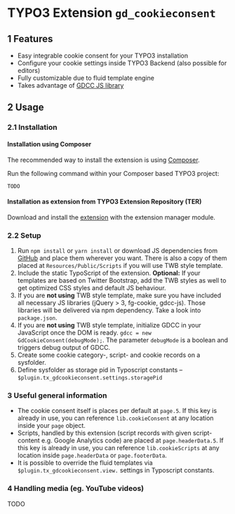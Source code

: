 # TYPO3 Extension `gd_cookieconsent`

## 1 Features

* Easy integrable cookie consent for your TYPO3 installation
* Configure your cookie settings inside TYPO3 Backend (also possible for editors)
* Fully customizable due to fluid template engine
* Takes advantage of [GDCC JS library][1]

## 2 Usage

### 2.1 Installation

#### Installation using Composer

The recommended way to install the extension is using [Composer][2].

Run the following command within your Composer based TYPO3 project:

```
TODO
```

#### Installation as extension from TYPO3 Extension Repository (TER)

Download and install the [extension][3] with the extension manager module.

### 2.2 Setup

1) Run `npm install` or `yarn install` or download JS dependencies from [GitHub][1] and place them wherever you want. There is also a copy of them placed at `Resources/Public/Scripts` if you will use TWB style template.
2) Include the static TypoScript of the extension. **Optional:** If your templates are based on Twitter Bootstrap, add the TWB styles as well to get optimized CSS styles and default JS behaviour.
3) If you are **not using** TWB style template, make sure you have included all necessary JS libraries (jQuery > 3, fg-cookie, gdcc-js). Those libraries will be delivered via npm dependency. Take a look into `package.json`.
4) If you are **not using** TWB style template, initialize GDCC in your JavaScript once the DOM is ready. `gdcc = new GdCookieConsent(debugMode);`. The parameter `debugMode` is a boolean and triggers debug output of GDCC.
5) Create some cookie category-, script- and cookie records on a sysfolder.
6) Define sysfolder as storage pid in Typoscript constants – `$plugin.tx_gdcookieconsent.settings.storagePid`

### 3 Useful general information

* The cookie consent itself is places per default at `page.5`. If this key is already in use, you can reference `lib.cookieConsent` at any location inside your `page` object.
* Scripts, handled by this extension (script records with given script-content e.g. Google Analytics code) are placed at `page.headerData.5`. If this key is already in use, you can reference `lib.cookieScripts` at any location inside `page.headerData` or `page.footerData`.
* It is possible to override the fluid templates via `$plugin.tx_gdcookieconsent.view.` settings in Typoscript constants.

### 4 Handling media (eg. YouTube videos)
TODO

[1]: https://github.com/getdesigned-vienna/cookie-consent
[2]: https://getcomposer.org/
[3]: TODO
